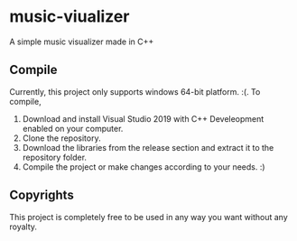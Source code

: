 # music-viualizer
 A simple music visualizer made in C++
## Compile
Currently, this project only supports windows 64-bit platform. :(. To compile, 
1) Download and install Visual Studio 2019 with C++ Develeopment enabled on your computer.
2) Clone the repository.
3) Download the libraries from the release section and extract it to the repository folder.
4) Compile the project or make changes according to your needs. :)
## Copyrights
This project is completely free to be used in any way you want without any royalty.
